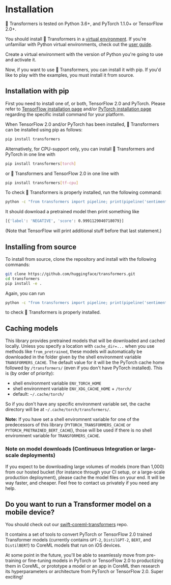 # Installation

🤗 Transformers is tested on Python 3.6+, and PyTorch 1.1.0+ or TensorFlow 2.0+.

You should install 🤗 Transformers in a [virtual environment](https://docs.python.org/3/library/venv.html). If you're
unfamiliar with Python virtual environments, check out the [user guide](https://packaging.python.org/guides/installing-using-pip-and-virtual-environments/).

Create a virtual environment with the version of Python you're going to use and activate it.

Now, if you want to use 🤗 Transformers, you can install it with pip. If you'd like to play with the examples, you
must install it from source.

## Installation with pip

First you need to install one of, or both, TensorFlow 2.0 and PyTorch.
Please refer to [TensorFlow installation page](https://www.tensorflow.org/install/pip#tensorflow-2.0-rc-is-available) 
and/or [PyTorch installation page](https://pytorch.org/get-started/locally/#start-locally) regarding the specific 
install command for your platform.

When TensorFlow 2.0 and/or PyTorch has been installed, 🤗 Transformers can be installed using pip as follows:

```bash
pip install transformers
```

Alternatively, for CPU-support only, you can install 🤗 Transformers and PyTorch in one line with

```bash
pip install transformers[torch]
```

or 🤗 Transformers and TensorFlow 2.0 in one line with

```bash
pip install transformers[tf-cpu]
```

To check 🤗 Transformers is properly installed, run the following command:

```bash
python -c "from transformers import pipeline; print(pipeline('sentiment-analysis')('I hate you'))"
```

It should download a pretrained model then print something like

```bash
[{'label': 'NEGATIVE', 'score': 0.9991129040718079}]
```

(Note that TensorFlow will print additional stuff before that last statement.)

## Installing from source

To install from source, clone the repository and install with the following commands:

``` bash
git clone https://github.com/huggingface/transformers.git
cd transformers
pip install -e .
```

Again, you can run 

```bash
python -c "from transformers import pipeline; print(pipeline('sentiment-analysis')('I hate you'))"
```

to check 🤗 Transformers is properly installed.

## Caching models

This library provides pretrained models that will be downloaded and cached locally. Unless you specify a location with
`cache_dir=...` when you use methods like `from_pretrained`, these models will automatically be downloaded in the
folder given by the shell environment variable ``TRANSFORMERS_CACHE``. The default value for it will be the PyTorch
cache home followed by ``/transformers/`` (even if you don't have PyTorch installed). This is (by order of priority):

  * shell environment variable ``ENV_TORCH_HOME``
  * shell environment variable ``ENV_XDG_CACHE_HOME`` + ``/torch/``
  * default: ``~/.cache/torch/``

So if you don't have any specific environment variable set, the cache directory will be at
``~/.cache/torch/transformers/``.

**Note:** If you have set a shell enviromnent variable for one of the predecessors of this library
(``PYTORCH_TRANSFORMERS_CACHE`` or ``PYTORCH_PRETRAINED_BERT_CACHE``), those will be used if there is no shell
enviromnent variable for ``TRANSFORMERS_CACHE``.

### Note on model downloads (Continuous Integration or large-scale deployments)

If you expect to be downloading large volumes of models (more than 1,000) from our hosted bucket (for instance through
your CI setup, or a large-scale production deployment), please cache the model files on your end. It will be way
faster, and cheaper. Feel free to contact us privately if you need any help.

## Do you want to run a Transformer model on a mobile device?

You should check out our [swift-coreml-transformers](https://github.com/huggingface/swift-coreml-transformers) repo.

It contains a set of tools to convert PyTorch or TensorFlow 2.0 trained Transformer models (currently contains `GPT-2`, 
`DistilGPT-2`, `BERT`, and `DistilBERT`) to CoreML models that run on iOS devices.

At some point in the future, you'll be able to seamlessly move from pre-training or fine-tuning models in PyTorch or
TensorFlow 2.0 to productizing them in CoreML, or prototype a model or an app in CoreML then research its
hyperparameters or architecture from PyTorch or TensorFlow 2.0. Super exciting!
